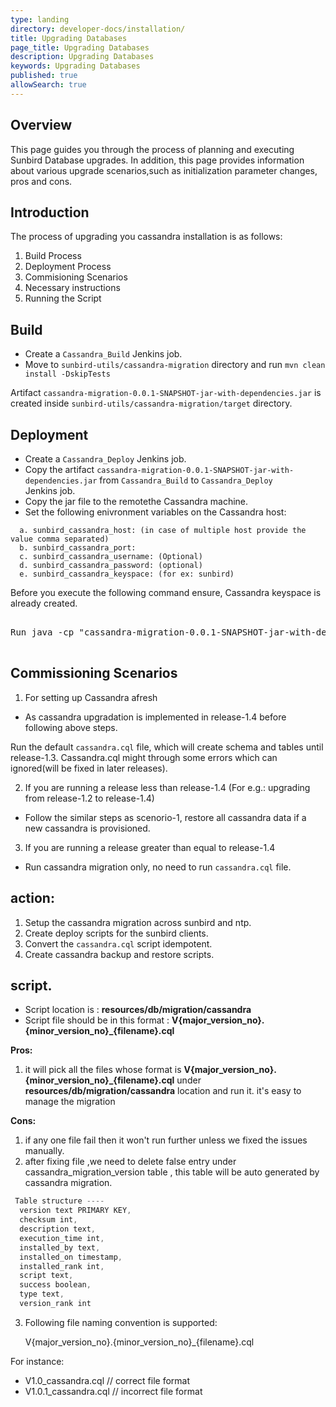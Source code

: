 ```yaml
---
type: landing
directory: developer-docs/installation/
title: Upgrading Databases
page_title: Upgrading Databases
description: Upgrading Databases
keywords: Upgrading Databases
published: true
allowSearch: true
---
```

## Overview 
This page guides you through the process of planning and executing Sunbird Database upgrades. In addition, this page provides information about various upgrade scenarios,such as initialization parameter changes, pros and cons.

## Introduction

The process of upgrading you cassandra installation is as follows:
  
  1. Build Process
  2. Deployment Process
  3. Commisioning Scenarios 
  4. Necessary instructions 
  5. Running the Script

## Build

* Create a `Cassandra_Build` Jenkins job. 
* Move to `sunbird-utils/cassandra-migration` directory and run `mvn clean install -DskipTests`

Artifact `cassandra-migration-0.0.1-SNAPSHOT-jar-with-dependencies.jar` is created inside `sunbird-utils/cassandra-migration/target` directory.

## Deployment

* Create a `Cassandra_Deploy` Jenkins job. 
* Copy the artifact `cassandra-migration-0.0.1-SNAPSHOT-jar-with-dependencies.jar`  from  `Cassandra_Build` to `Cassandra_Deploy`     
  Jenkins job.
* Copy the jar file to the remotethe  Cassandra machine. 
* Set the following enivronment variables on the Cassandra host:

```
  a. sunbird_cassandra_host: (in case of multiple host provide the value comma separated) 
  b. sunbird_cassandra_port: 
  c. sunbird_cassandra_username: (Optional) 
  d. sunbird_cassandra_password: (optional) 
  e. sunbird_cassandra_keyspace: (for ex: sunbird)
```

Before you execute the following command ensure, Cassandra keyspace is already created.

<pre>

Run java -cp "cassandra-migration-0.0.1-SNAPSHOT-jar-with-dependencies.jar com.contrastsecurity.cassandra.migration.utils.MigrationScriptEntryPoint` on the remote cassandra machine.

</pre>

## Commissioning Scenarios

1. For setting up Cassandra afresh 

* As cassandra upgradation is implemented in release-1.4 before following above steps.

Run the default `cassandra.cql` file, which will create schema and tables until release-1.3. 
Cassandra.cql might through some errors which can ignored(will be fixed in later releases). 

2. If you are running a release less than release-1.4 (For e.g.: upgrading from release-1.2 to release-1.4)

* Follow the similar steps as scenorio-1, restore all cassandra data if a new cassandra is provisioned.

3. If you are running a release greater than equal to release-1.4 

* Run cassandra migration only, no need to run `cassandra.cql` file. 

## action:

1) Setup the cassandra migration across sunbird and ntp. 
2) Create deploy scripts for the sunbird clients.
3) Convert the `cassandra.cql` script idempotent.
4) Create cassandra backup and restore scripts.


## script.

* Script location is : **resources/db/migration/cassandra**
* Script file should be in this format : **V{major_version_no}.{minor_version_no}_{filename}.cql**

**Pros:**

1. it will pick all the files whose format is **V{major_version_no}.{minor_version_no}_{filename}.cql** under **resources/db/migration/cassandra**  location and run it. it's easy to manage the migration

**Cons:**
1. if any one file fail then it won't run further unless we fixed the issues manually.
2. after fixing file ,we need to delete false entry under cassandra_migration_version table , this table will be auto generated by cassandra migration.

  ```javascript 
   Table structure ----
    version text PRIMARY KEY,
    checksum int,
    description text,
    execution_time int,
    installed_by text,
    installed_on timestamp,
    installed_rank int,
    script text,
    success boolean,
    type text,
    version_rank int
   ```

3.  Following file naming convention is supported:
    
    V{major_version_no}.{minor_version_no}_{filename}.cql
   
   For instance: 
  
   - V1.0_cassandra.cql   // correct file format
   - V1.0.1_cassandra.cql // incorrect file format 

